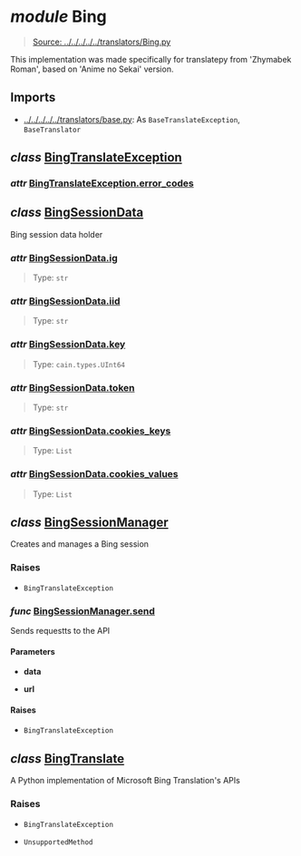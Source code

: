 # *module* **Bing**

> [Source: ../../../../../translators/Bing.py](../../../../../translators/Bing.py#L0)

This implementation was made specifically for translatepy from 'Zhymabek Roman', based on 'Anime no Sekai' version.

## Imports

- [../../../../../translators/base.py](../../../../../translators/base.py): As `BaseTranslateException`, `BaseTranslator`

## *class* [**BingTranslateException**](../../../../../translators/Bing.py#L20-L23)

### *attr* [BingTranslateException.**error_codes**](../../../../../translators/Bing.py#L21)

## *class* [**BingSessionData**](../../../../../translators/Bing.py#L26-L33)

Bing session data holder

### *attr* [BingSessionData.**ig**](../../../../../translators/Bing.py#L28)

> Type: `str`

### *attr* [BingSessionData.**iid**](../../../../../translators/Bing.py#L29)

> Type: `str`

### *attr* [BingSessionData.**key**](../../../../../translators/Bing.py#L30)

> Type: `cain.types.UInt64`

### *attr* [BingSessionData.**token**](../../../../../translators/Bing.py#L31)

> Type: `str`

### *attr* [BingSessionData.**cookies_keys**](../../../../../translators/Bing.py#L32)

> Type: `List`

### *attr* [BingSessionData.**cookies_values**](../../../../../translators/Bing.py#L33)

> Type: `List`

## *class* [**BingSessionManager**](../../../../../translators/Bing.py#L36-L136)

Creates and manages a Bing session

### Raises

- `BingTranslateException`

### *func* [BingSessionManager.**send**](../../../../../translators/Bing.py#L92-L136)

Sends requestts to the API

#### Parameters

- **data**


- **url**


#### Raises

- `BingTranslateException`

## *class* [**BingTranslate**](../../../../../translators/Bing.py#L145-L251)

A Python implementation of Microsoft Bing Translation's APIs

### Raises

- `BingTranslateException`

- `UnsupportedMethod`
